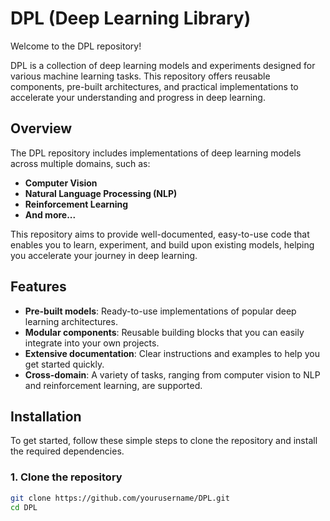 # DPL (Deep Learning Library)

Welcome to the DPL repository! 

DPL is a collection of deep learning models and experiments designed for various machine learning tasks. This repository offers reusable components, pre-built architectures, and practical implementations to accelerate your understanding and progress in deep learning.

## Overview

The DPL repository includes implementations of deep learning models across multiple domains, such as:

- **Computer Vision**
- **Natural Language Processing (NLP)**
- **Reinforcement Learning**
- **And more...**

This repository aims to provide well-documented, easy-to-use code that enables you to learn, experiment, and build upon existing models, helping you accelerate your journey in deep learning.

## Features

- **Pre-built models**: Ready-to-use implementations of popular deep learning architectures.
- **Modular components**: Reusable building blocks that you can easily integrate into your own projects.
- **Extensive documentation**: Clear instructions and examples to help you get started quickly.
- **Cross-domain**: A variety of tasks, ranging from computer vision to NLP and reinforcement learning, are supported.

## Installation

To get started, follow these simple steps to clone the repository and install the required dependencies.

### 1. Clone the repository
```bash
git clone https://github.com/yourusername/DPL.git
cd DPL
